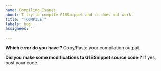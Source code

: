 ```yaml
---
name: Compiling Issues
about: I try to compile G18Snippet and it does not work.
title: "[COMPILE]"
labels: bug
assignees: ''

---
```


<b>Which error do you have ? </b>
Copy/Paste your compilation output.

<b>Did you make some modifications to G18Snippet source code ?</b>
If yes, post your code.
